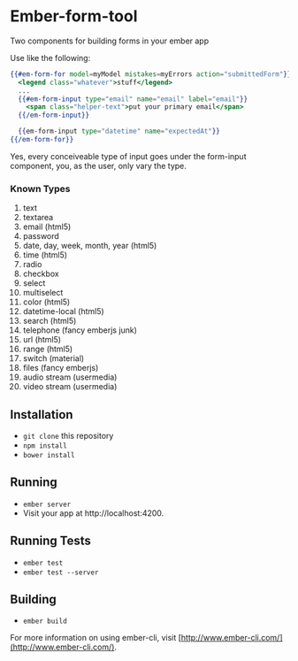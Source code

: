 # Ember-form-tool

Two components for building forms in your ember app

Use like the following:

```handlebars
{{#em-form-for model=myModel mistakes=myErrors action="submittedForm"}}
  <legend class="whatever">stuff</legend>
  ...
  {{#em-form-input type="email" name="email" label="email"}}
    <span class="helper-text">put your primary email</span>
  {{/em-form-input}}

  {{em-form-input type="datetime" name="expectedAt"}}
{{/em-form-for}}
```
Yes, every conceiveable type of input goes under the form-input component, you, as the user, only vary the type.

### Known Types ###
1. text
2. textarea
3. email (html5)
4. password
5. date, day, week, month, year (html5)
6. time (html5)
7. radio
8. checkbox
9. select
10. multiselect
11. color (html5)
12. datetime-local (html5)
13. search (html5)
14. telephone (fancy emberjs junk)
15. url (html5)
16. range (html5)
17. switch (material)
18. files (fancy emberjs)
19. audio stream (usermedia)
20. video stream (usermedia)

## Installation

* `git clone` this repository
* `npm install`
* `bower install`

## Running

* `ember server`
* Visit your app at http://localhost:4200.

## Running Tests

* `ember test`
* `ember test --server`

## Building

* `ember build`

For more information on using ember-cli, visit [http://www.ember-cli.com/](http://www.ember-cli.com/).
